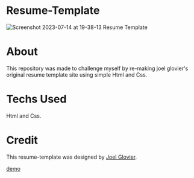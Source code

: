 # Resume-Template
![Screenshot 2023-07-14 at 19-38-13 Resume Template](https://github.com/Marco0201/Resume-Template/assets/94779649/22afeee1-a523-4a2e-b0c5-cc5de79ae21f)

# About
This repository was made to challenge myself by re-making joel glovier's original resume template site using simple Html and Css.

# Techs Used
Html and Css.

# Credit
This resume-template was designed by [Joel Glovier](https://github.com/jglovier/resume-template).

[demo](https://marco0201.github.io/Resume-Template/)
